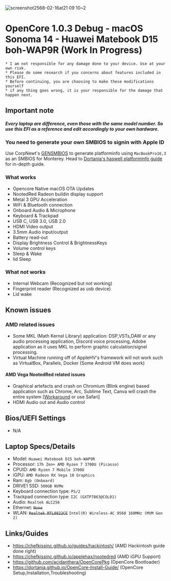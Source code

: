 ![screenshot2568-02-16at21 09 10~2](https://github.com/user-attachments/assets/4acc2268-31d2-4e1a-88f8-d3affdfec821)


# OpenCore 1.0.3 Debug - macOS Sonoma 14 - Huawei Matebook D15 boh-WAP9R (Work In Progress)

```
* I am not responsible for any damage done to your device. Use at your own risk.
* Please do some research if you concerns about features included in this EFI.
* Before continuing, you are choosing to make these modifications yourself
* if any thing goes wrong, it is your responsible for the damage that happen next.
```

## Important note

#### ***Every laptop are difference, even those with the same model number. So use this EFI as a reference and edit accordingly to your own hardware.***

### You need to generate your own SMBIOS to signin with Apple ID
Use CorpNewt's [GENSMBIOS](https://github.com/corpnewt/GenSMBIOS) to generate platforminfo using `MacBookPro16,3` as an SMBIOS for Monterey. Head to [Dortania's haswell platforminfo guide](https://dortania.github.io/OpenCore-Install-Guide/config-laptop.plist/haswell.html#platforminfo) for in-depth guide.

### What works
* Opencore Native macOS OTA Updates
* NootedRed Radeon buildin display support
* Metal 3 GPU Acceleration
* WiFi & Bluetooth connection
* Onboard Audio & Microphone
* Keyboard & Trackpad
* USB C, USB 3.0, USB 2.0
* HDMI Video output
* 3.5mm Audio input/output
* Battery read-out
* Display Brightness Control & BrightnessKeys
* Volume control keys
* Sleep & Wake
* lid Sleep

### What not works
* Internal Webcam (Recognized but not working)
* Fingerprint reader (Recognized as usb device)
* Lid wake

## Known issues
### AMD related issues
* Some MKL (Math Kernel Library) application: DSP,VSTs,DAW or any audio processing application, Discord voice processing, Adobe application as it uses MKL to perform graphic calculation/signel processing.
* Virtual Machine running off of AppleHV's framework will not work such as VirtualBox, Parallels, Docker (Some Android VM does work)
#### AMD Vega NootedRed related issues
* Graphical artefacts and crash on Chromium (Blink engine) based application such as Chrome, Arc, Sublime Text, Canva will crash the entire system [[Workaround](https://chefkissinc.github.io/applehax/nootedred/) or use Safari]
* HDMI Audio out and Audio control

## Bios/UEFI Settings
* N/A

## Laptop Specs/Details
* Model: `Huawei Matebook D15 boh-WAP9R`
* Processor: `17h Zen+ AMD Ryzen 7 3700U (Picasso)`
* CPUID: `AMD Ryzen 7 Mobile 3700U`
* iGPU: `AMD Radeon RX Vega 10 Graphics`
* Ram: `8gb (Onboard)`
* DRIVE1 SSD: `500GB NVMe`
* Keyboard connection type: `PS/2`
* Trackpad connection type: `I2C (GXTP7863@COL01)`
* Audio: `Realtek ALC256`
* Ethernet: ~~`None`~~
* WLAN: ~~`Realtek RTL8822CE`~~ `Intel(R) Wireless-AC 9560 160MHz (MVM Gen 2)`

## Links/Guides
* https://chefkissinc.github.io/guides/hackintosh/ (AMD Hackintosh guide done right)
* https://chefkissinc.github.io/applehax/nootedred (AMD iGPU Support)
* https://github.com/acidanthera/OpenCorePkg (OpenCore Bootloader)
* https://dortania.github.io/OpenCore-Install-Guide/ (OpenCore Setup,Installation,Troubleshooting)
